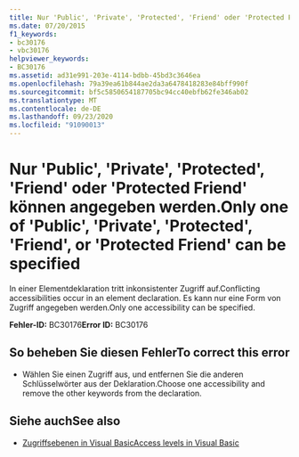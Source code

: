 ```yaml
---
title: Nur 'Public', 'Private', 'Protected', 'Friend' oder 'Protected Friend' können angegeben werden.
ms.date: 07/20/2015
f1_keywords:
- bc30176
- vbc30176
helpviewer_keywords:
- BC30176
ms.assetid: ad31e991-203e-4114-bdbb-45bd3c3646ea
ms.openlocfilehash: 79a39ea61b844ae2da3a6478418283e84bff990f
ms.sourcegitcommit: bf5c5850654187705bc94cc40ebfb62fe346ab02
ms.translationtype: MT
ms.contentlocale: de-DE
ms.lasthandoff: 09/23/2020
ms.locfileid: "91090013"
---
```

# <a name="only-one-of-public-private-protected-friend-or-protected-friend-can-be-specified"></a><span data-ttu-id="152bf-102">Nur 'Public', 'Private', 'Protected', 'Friend' oder 'Protected Friend' können angegeben werden.</span><span class="sxs-lookup"><span data-stu-id="152bf-102">Only one of 'Public', 'Private', 'Protected', 'Friend', or 'Protected Friend' can be specified</span></span>

<span data-ttu-id="152bf-103">In einer Elementdeklaration tritt inkonsistenter Zugriff auf.</span><span class="sxs-lookup"><span data-stu-id="152bf-103">Conflicting accessibilities occur in an element declaration.</span></span> <span data-ttu-id="152bf-104">Es kann nur eine Form von Zugriff angegeben werden.</span><span class="sxs-lookup"><span data-stu-id="152bf-104">Only one accessibility can be specified.</span></span>  
  
 <span data-ttu-id="152bf-105">**Fehler-ID:** BC30176</span><span class="sxs-lookup"><span data-stu-id="152bf-105">**Error ID:** BC30176</span></span>  
  
## <a name="to-correct-this-error"></a><span data-ttu-id="152bf-106">So beheben Sie diesen Fehler</span><span class="sxs-lookup"><span data-stu-id="152bf-106">To correct this error</span></span>  
  
- <span data-ttu-id="152bf-107">Wählen Sie einen Zugriff aus, und entfernen Sie die anderen Schlüsselwörter aus der Deklaration.</span><span class="sxs-lookup"><span data-stu-id="152bf-107">Choose one accessibility and remove the other keywords from the declaration.</span></span>  
  
## <a name="see-also"></a><span data-ttu-id="152bf-108">Siehe auch</span><span class="sxs-lookup"><span data-stu-id="152bf-108">See also</span></span>

- [<span data-ttu-id="152bf-109">Zugriffsebenen in Visual Basic</span><span class="sxs-lookup"><span data-stu-id="152bf-109">Access levels in Visual Basic</span></span>](../programming-guide/language-features/declared-elements/access-levels.md)

